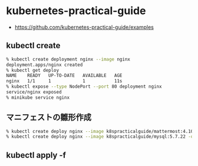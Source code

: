 # kubernetes-practical-guide
* https://github.com/kubernetes-practical-guide/examples

## kubectl create
```sh
% kubectl create deployment nginx --image nginx
deployment.apps/nginx created
% kubectl get deploy
NAME    READY   UP-TO-DATE   AVAILABLE   AGE
nginx   1/1     1            1           11s
% kubectl expose --type NodePort --port 80 deployment nginx
service/nginx exposed
% minikube service nginx
```

## マニフェストの雛形作成
```sh
% kubectl create deploy nginx --image k8spracticalguide/mattermost:4.10.2 -o yaml --dry-run=client > mattermost-deploy.yaml
% kubectl create deploy nginx --image k8spracticalguide/mysql:5.7.22 -o yaml --dry-run=client > db-deploy.yaml
```

## kubectl apply -f
